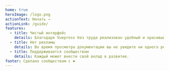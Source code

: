 ```yaml
---
home: true
heroImage: /logo.png
actionText: Начать →
actionLink: /guide/
features:
  - title: Чистый интерфейс
    details: Благодаря Vuepress без труда реализован удобный и красивый интерфейс
  - title: Нет рекламы
    details: Во время просмотра документации вы не увидите ни одного рекламного баннера, честное пионерское!
  - title: Поддерживается сообществом
    details: Каждый может внести свой вклад в развитие.
footer: Сделано сообществом с ❤️
---
```

